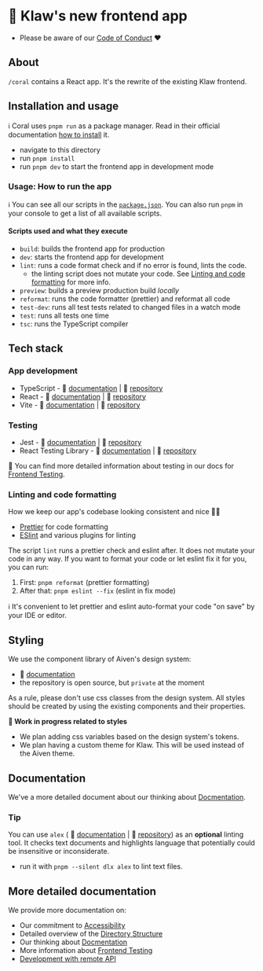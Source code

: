 # 🪸 Klaw's new frontend app

- Please be aware of our [Code of Conduct](../CODE_OF_CONDUCT.md) ❤️

## About

`/coral` contains a React app. It's the rewrite of the existing Klaw frontend. 

## Installation and usage 

ℹ️ Coral uses `pnpm run` as a package manager. Read in their official documentation [how to install](https://pnpm.io/installation) it. 

- navigate to this directory
- run `pnpm install`
- run `pnpm dev` to start the frontend app in development mode

### Usage: How to run the app

ℹ️ You can see all our scripts in the [`package.json`](package.json).
You can also run `pnpm` in your console to get a list of all available scripts.

#### Scripts used and what they execute
- `build`: builds the frontend app for production
- `dev`: starts the frontend app for development
- `lint`: runs a code format check and if no error is found, lints the code. 
  - the linting script does not mutate your code. See [Linting and code formatting](#linting-and-code-formatting) for more info.
- `preview`: builds a preview production build _locally_
- `reformat`: runs the code formatter (prettier) and reformat all code
- `test-dev`: runs all test tests related to changed files in a watch mode
- `test`: runs all tests one time
- `tsc`: runs the TypeScript compiler

## Tech stack

### App development
- TypeScript - 📃 [documentation](https://www.typescriptlang.org/) | 🐙 [repository](https://github.com/microsoft/TypeScript)
- React - 📃 [documentation](https://reactjs.org/docs/getting-started.html) | 🐙 [repository](https://github.com/facebook/react/)
- Vite - 📃 [documentation](https://vitejs.dev/guide/) | 🐙 [repository](https://github.com/vitejs/vite)

### Testing
- Jest - 📃 [documentation](https://jestjs.io/docs/getting-started) | 🐙 [repository](https://github.com/facebook/jest)
- React Testing Library - 📃 [documentation](https://testing-library.com/docs/react-testing-library/intro/) | 🐙 [repository](https://github.com/testing-library/react-testing-library)

📃 You can find more detailed information about testing in our docs for [Frontend Testing](docs/frontend-testing.md).

### Linting and code formatting
How we keep our app's codebase looking consistent and nice 💅🏼

- [Prettier](https://prettier.io/) for code formatting
- [ESlint](https://eslint.org/) and various plugins for linting

The script `lint` runs a prettier check and eslint after. It does not mutate your code in any way. If you want to format your code or let eslint fix it for you, you can run:

1. First: `pnpm reformat` (prettier formatting)
2. After that: `pnpm eslint --fix` (eslint in fix mode)

ℹ️ It's convenient to let prettier and eslint auto-format your code "on save" by your IDE or editor.

## Styling 

We use the component library of Aiven's design system:
  - 📃 [documentation](https://aiven-ds.netlify.app/)
  - the repository is open source, but `private` at the moment

As a rule, please don't use css classes from the design system. All styles should be created by using the existing components and their properties. 

__🔄 Work in progress related to styles__
- We plan adding css variables based on the design system's tokens.
- We plan having a custom theme for Klaw. This will be used instead of the Aiven theme.

## Documentation

We've a more detailed document about our thinking about [Docmentation](docs/documentation.md). 

### Tip
You can use `alex` ( 📃 [documentation]( https://alexjs.com/) | 🐙 [repository](https://github.com/get-alex/alex)) as an **optional** linting tool. It checks text documents and highlights language that potentially could be insensitive or inconsiderate. 

- run it with `pnpm --silent dlx alex` to lint text files.  


## More detailed documentation

We provide more documentation on:

- Our commitment to [Accessibility](docs/accessibility.md)
- Detailed overview of the [Directory Structure](docs/directory-structure.md)
- Our thinking about [Docmentation](docs/documentation.md)
- More information about [Frontend Testing](docs/frontend-testing.md)
- [Development with remote API](docs/development-with-remote-api.md)
